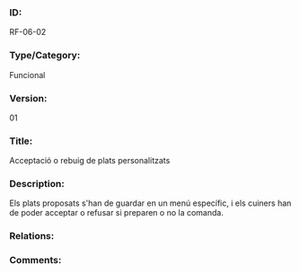 ### ID:

RF-06-02

### Type/Category:

Funcional

### Version:

01

### Title:

Acceptació o rebuig de plats personalitzats

### Description:

Els plats proposats s'han de guardar en un menú específic, i els cuiners han de poder acceptar o refusar si preparen o no la comanda.

### Relations:

### Comments:
